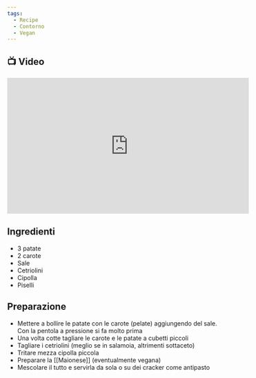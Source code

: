 ```yaml
---
tags:
  - Recipe
  - Contorno
  - Vegan
---
```

## 📺 Video

<div class="iframe-container">
  <iframe width="560" height="315" src="https://www.youtube.com/embed/pbJYytPXEVU" title="YouTube video player" frameborder="0" allow="accelerometer; autoplay; clipboard-write; encrypted-media; gyroscope; picture-in-picture" allowfullscreen></iframe>
</div>

## Ingredienti
* 3 patate
* 2 carote
* Sale
* Cetriolini
* Cipolla
* Piselli

## Preparazione
* Mettere a bollire le patate con le carote (pelate) aggiungendo del sale. Con la pentola a pressione si fa molto prima
* Una volta cotte tagliare le carote e le patate a cubetti piccoli
* Tagliare i cetriolini (meglio se in salamoia, altrimenti sottaceto)
* Tritare mezza cipolla piccola
* Preparare la [[Maionese]] (eventualmente vegana)
* Mescolare il tutto e servirla da sola o su dei cracker come antipasto